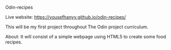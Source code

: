 Odin-recipes

Live website: https://yousefhanyy.github.io/odin-recipes/

This will be my first project throughout The Odin project curriculum.

About:
It will consist of a simple webpage using HTML5 to create some food recipes.